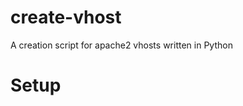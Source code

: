 create-vhost
============

A creation script for apache2 vhosts written in Python

Setup
============
